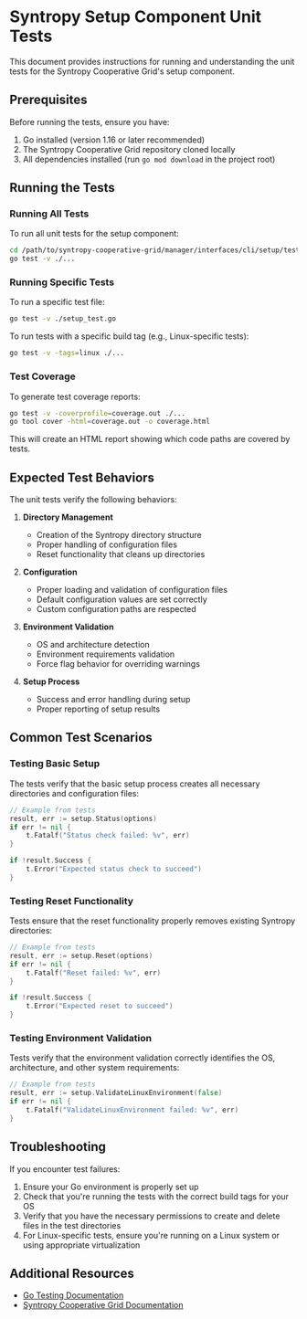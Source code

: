 # Syntropy Setup Component Unit Tests

This document provides instructions for running and understanding the unit tests for the Syntropy Cooperative Grid's setup component.

## Prerequisites

Before running the tests, ensure you have:

1. Go installed (version 1.16 or later recommended)
2. The Syntropy Cooperative Grid repository cloned locally
3. All dependencies installed (run `go mod download` in the project root)

## Running the Tests

### Running All Tests

To run all unit tests for the setup component:

```bash
cd /path/to/syntropy-cooperative-grid/manager/interfaces/cli/setup/tests/unit
go test -v ./...
```

### Running Specific Tests

To run a specific test file:

```bash
go test -v ./setup_test.go
```

To run tests with a specific build tag (e.g., Linux-specific tests):

```bash
go test -v -tags=linux ./...
```

### Test Coverage

To generate test coverage reports:

```bash
go test -v -coverprofile=coverage.out ./...
go tool cover -html=coverage.out -o coverage.html
```

This will create an HTML report showing which code paths are covered by tests.

## Expected Test Behaviors

The unit tests verify the following behaviors:

1. **Directory Management**
   - Creation of the Syntropy directory structure
   - Proper handling of configuration files
   - Reset functionality that cleans up directories

2. **Configuration**
   - Proper loading and validation of configuration files
   - Default configuration values are set correctly
   - Custom configuration paths are respected

3. **Environment Validation**
   - OS and architecture detection
   - Environment requirements validation
   - Force flag behavior for overriding warnings

4. **Setup Process**
   - Success and error handling during setup
   - Proper reporting of setup results

## Common Test Scenarios

### Testing Basic Setup

The tests verify that the basic setup process creates all necessary directories and configuration files:

```go
// Example from tests
result, err := setup.Status(options)
if err != nil {
    t.Fatalf("Status check failed: %v", err)
}

if !result.Success {
    t.Error("Expected status check to succeed")
}
```

### Testing Reset Functionality

Tests ensure that the reset functionality properly removes existing Syntropy directories:

```go
// Example from tests
result, err := setup.Reset(options)
if err != nil {
    t.Fatalf("Reset failed: %v", err)
}

if !result.Success {
    t.Error("Expected reset to succeed")
}
```

### Testing Environment Validation

Tests verify that the environment validation correctly identifies the OS, architecture, and other system requirements:

```go
// Example from tests
result, err := setup.ValidateLinuxEnvironment(false)
if err != nil {
    t.Fatalf("ValidateLinuxEnvironment failed: %v", err)
}
```

## Troubleshooting

If you encounter test failures:

1. Ensure your Go environment is properly set up
2. Check that you're running the tests with the correct build tags for your OS
3. Verify that you have the necessary permissions to create and delete files in the test directories
4. For Linux-specific tests, ensure you're running on a Linux system or using appropriate virtualization

## Additional Resources

- [Go Testing Documentation](https://golang.org/pkg/testing/)
- [Syntropy Cooperative Grid Documentation](https://docs.syntropy.network/)